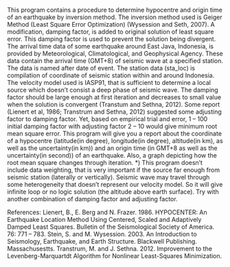 This program contains a procedure to determine hypocentre and origin time of an earthquake by inversion method. The inversion method used is Geiger Method (Least Square Error Optimization) (Wysession and Seth, 2007). A modification, damping factor, is added to original solution of least square error. This damping factor is used to prevent the solution being divergent.
The arrival time data of some earthquake around East Java, Indonesia, is provided by Meteorological, Climatological, and Geophysical Agency. These data contain the arrival time (GMT+8) of seismic wave at a specified station. The data is named after date of event.
The station data (sta_loc) is compilation of coordinate of seismic station within and around Indonesia.
The velocity model used is IASP91, that is sufficient to determine a local source which doesn’t consist a deep phase of seismic wave.
The damping factor should be large enough at first iteration and decreases to small value when the solution is convergent (Transtum and Sethna, 2012). Some report (Lienert et al, 1986; Transtrum and Sethna, 2012) suggested some adjusting factor to damping factor. Yet, based on empirical trial and error, 1 – 100 initial damping factor with adjusting factor 2 – 10 would give minimum root mean square error.
This program will give you a report about the coordinate of a hypocentre (latitude(in degree), longitude(in degree), altitude(in km), as well as the uncertainty(in km)) and an origin time (in GMT+8 as well as the uncertainty(in second)) of an earthquake. Also, a graph depicting how the root mean square changes through iteration.
*) This program doesn’t include data weighting, that is very important if the source far enough from seismic station (laterally or vertically). Seismic wave may travel through some heterogeneity that doesn’t represent our velocity model. So it will give infinite loop or no logic solution (the altitude above earth surface). Try with another combination of damping factor and adjusting factor.

References:
Lienert, B., E. Berg and N. Frazer. 1986. HYPOCENTER: An Earthquake Location Method Using Centered, Scaled and Adaptively Damped Least Squares. Bulletin of the Seismological Society of America. 76: 771 – 783.
Stein, S. and M. Wysession. 2003. An Introduction to Seismology, Earthquake, and Earth Structure. Blackwell Publishing. Massachusestts.
Transtrum, M. and J. Sethna. 2012. Improvement to the Levenberg-Marquartdt Algorithm for Nonlinear Least-Squares Minimization.
